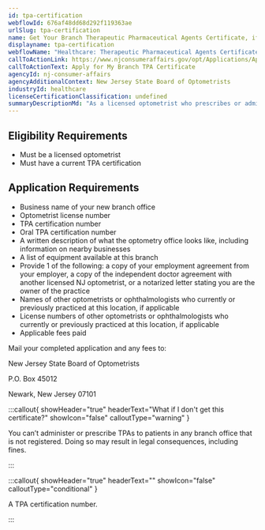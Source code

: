```yaml
---
id: tpa-certification
webflowId: 676af48dd68d292f119363ae
urlSlug: tpa-certification
name: Get Your Branch Therapeutic Pharmaceutical Agents Certificate, if Applicable
displayname: tpa-certification
webflowName: "Healthcare: Therapeutic Pharmaceutical Agents Certificate"
callToActionLink: https://www.njconsumeraffairs.gov/opt/Applications/Application-for-Branch-Office-Certificate.pdf
callToActionText: Apply for My Branch TPA Certificate
agencyId: nj-consumer-affairs
agencyAdditionalContext: New Jersey State Board of Optometrists
industryId: healthcare
licenseCertificationClassification: undefined
summaryDescriptionMd: "As a licensed optometrist who prescribes or administers therapeutic pharmaceutical agents (TPA) to patients, you need to have a valid TPA certification. Each branch location where you use TPAs must be registered and renewed separately."
---
```


## Eligibility Requirements

- Must be a licensed optometrist
- Must have a current TPA certification

## Application Requirements

- Business name of your new branch office
- Optometrist license number
- TPA certification number
- Oral TPA certification number
- A written description of what the optometry office looks like, including information on nearby businesses
- A list of equipment available at this branch
- Provide 1 of the following: a copy of your employment agreement from your employer, a copy of the independent doctor agreement with another licensed NJ optometrist, or a notarized letter stating you are the owner of the practice
- Names of other optometrists or ophthalmologists who currently or previously practiced at this location, if applicable
- License numbers of other optometrists or ophthalmologists who currently or previously practiced at this location, if applicable
- Applicable fees paid

Mail your completed application and any fees to:

New Jersey State Board of Optometrists

P.O. Box 45012

Newark, New Jersey 07101

:::callout{ showHeader="true" headerText="What if I don't get this certificate?" showIcon="false" calloutType="warning" }

You can’t administer or prescribe TPAs to patients in any branch office that is not registered. Doing so may result in legal consequences, including fines.

:::

:::callout{ showHeader="true" headerText="" showIcon="false" calloutType="conditional" }

A TPA certification number.

:::
